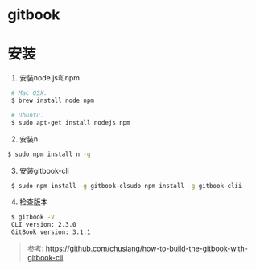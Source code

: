# gitbook

# 安装

1.  安装node.js和npm

```bash
 # Mac OSX.
 $ brew install node npm

 # Ubuntu.
 $ sudo apt-get install nodejs npm
```

2.  安装n

```bash
$ sudo npm install n -g
```

3. 安装gitbook-cli

```bash
 $ sudo npm install -g gitbook-clsudo npm install -g gitbook-clii
```

4. 检查版本

```bash
 $ gitbook -V
 CLI version: 2.3.0
 GitBook version: 3.1.1
```

> 参考: https://github.com/chusiang/how-to-build-the-gitbook-with-gitbook-cli

